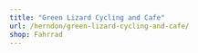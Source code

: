 ```yaml
---
title: "Green Lizard Cycling and Cafe"
url: /herndon/green-lizard-cycling-and-cafe/
shop: Fahrrad
---
```

